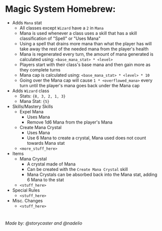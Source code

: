 # Magic System Homebrew:
- Adds `Mana` stat
    - All classes except `Wizard` have a `2` in `Mana`
    - Mana is used whenever a class uses a skill that has a skill classification of "Spell" or "Uses Mana"
    - Using a spell that drains more mana than what the player has will take away the rest of the needed mana from the player's health
    - Mana is regenerated every turn, the amount of mana generated is calculated using: `<base_mana_stat> * <level>`
    - Players start with their class's base mana and then gain more as they complete turns
    - Mana cap is calculated using: `<base_mana_stat> * <level> * 10`
    - Going over the Mana cap will cause `1 * <overflowed_mana>` every turn until the player's mana goes back under the Mana cap
- Adds `Wizard` class
    - Stats: `{8, 3, 2, 1, 3}`
    - Mana Stat: `{5}`
- Skills/Mastery Skills
    - Expel Mana
        - Uses Mana
        - Remove 1d6 Mana from the player's Mana
    - Create Mana Crystal
        - Uses Mana
        - Use 6 Mana to create a crystal, Mana used does not count towards Mana stat
    - `<more_stuff_here>`
- Items
    - Mana Crystal
        - A crystal made of Mana
        - Can be created with the `Create Mana Crystal` skill
        - Mana Crystals can be absorbed back into the Mana stat, adding 6 Mana to the stat
    - `<stuff_here>`
- Special Rules
    - `<stuff_here>`
- Misc. Changes
    - `<stuff_here>`
#
*Made by: @storycaster and @nadelio*
